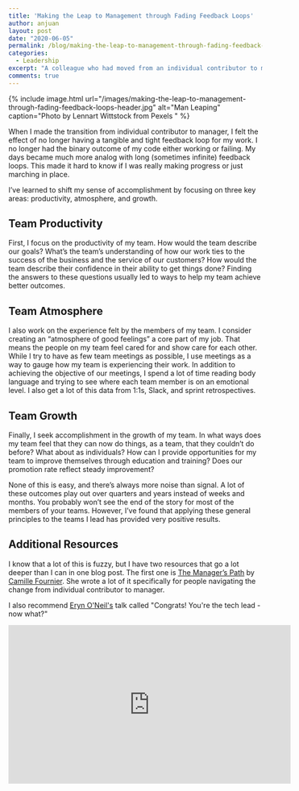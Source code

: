 ```yaml
---
title: 'Making the Leap to Management through Fading Feedback Loops'
author: anjuan
layout: post
date: "2020-06-05"
permalink: /blog/making-the-leap-to-management-through-fading-feedback-loops/
categories:
  - Leadership
excerpt: "A colleague who had moved from an individual contributor to management recently asked how to feel accomplished when so much of what a manager does is so intangible. The feedback loops are so long compared to writing code. This was my response."
comments: true
---
```


{% include image.html url="/images/making-the-leap-to-management-through-fading-feedback-loops-header.jpg" alt="Man Leaping" caption="Photo by Lennart Wittstock from Pexels
" %}

When I made the transition from individual contributor to manager, I felt the effect of no longer having a tangible and tight feedback loop for my work. I no longer had the binary outcome of my code either working or failing. My days became much more analog with long (sometimes infinite) feedback loops. This made it hard to know if I was really making progress or just marching in place.

I’ve learned to shift my sense of accomplishment by focusing on three key areas: productivity, atmosphere, and growth.

## Team Productivity

First, I focus on the productivity of my team. How would the team describe our goals? What’s the team’s understanding of how our work ties to the success of the business and the service of our customers? How would the team describe their confidence in their ability to get things done? Finding the answers to these questions usually led to ways to help my team achieve better outcomes.

## Team Atmosphere

I also work on the experience felt by the members of my team. I consider creating an “atmosphere of good feelings” a core part of my job. That means the people on my team feel cared for and show care for each other. While I try to have as few team meetings as possible, I use meetings as a way to gauge how my team is experiencing their work. In addition to achieving the objective of our meetings, I spend a lot of time reading body language and trying to see where each team member is on an emotional level. I also get a lot of this data from 1:1s, Slack, and sprint retrospectives.

## Team Growth

Finally, I seek accomplishment in the growth of my team. In what ways does my team feel that they can now do things, as a team, that they couldn’t do before? What about as individuals? How can I provide opportunities for my team to improve themselves through education and training? Does our promotion rate reflect steady improvement?

None of this is easy, and there’s always more noise than signal. A lot of these outcomes play out over quarters and years instead of weeks and months. You probably won’t see the end of the story for most of the members of your teams. However, I’ve found that applying these general principles to the teams I lead has provided very positive results.

## Additional Resources

I know that a lot of this is fuzzy, but I have two resources that go a lot deeper than I can in one blog post. The first one is [The Manager’s Path](https://www.amazon.com/dp/1491973897/ref=cm_sw_r_tw_dp_U_x_4PP3EbG05SRRN) by [Camille Fournier](https://twitter.com/skamille?s=20). She wrote a lot of it specifically for people navigating the change from individual contributor to manager.

I also recommend [Eryn O'Neil's](https://twitter.com/eryno?s=20) talk called "Congrats! You're the tech lead - now what?"

<iframe width="560" height="315" src="https://www.youtube.com/embed/FcyD85z3JSI" frameborder="0" allow="accelerometer; autoplay; encrypted-media; gyroscope; picture-in-picture" allowfullscreen></iframe>

